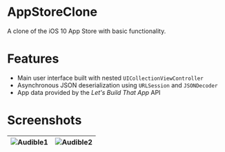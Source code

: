 # AppStoreClone
A clone of the iOS 10 App Store with basic functionality.

# Features
* Main user interface built with nested `UICollectionViewController`
* Asynchronous JSON deserialization using `URLSession` and `JSONDecoder`
* App data provided by the *Let's Build That App* API

# Screenshots
| ![Audible1](https://raw.githubusercontent.com/mac-gallagher/AppStoreClone/master/Images/app_store_1.gif) | ![Audible2](https://raw.githubusercontent.com/mac-gallagher/AppStoreClone/master/Images/app_store_2.gif) | 
|:---:|:---:|
